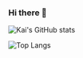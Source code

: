 ### Hi there 👋

<!--
**kai98/kai98** is a ✨ _special_ ✨ repository because its `README.md` (this file) appears on your GitHub profile.



Here are some ideas to get you started:

- 🔭 I’m currently working on ...
- 🌱 I’m currently learning ...
- 👯 I’m looking to collaborate on ...
- 🤔 I’m looking for help with ...
- 💬 Ask me about ...
- 📫 How to reach me: ...
- 😄 Pronouns: ...
- ⚡ Fun fact: ...
-->

![Kai's GitHub stats](https://github-readme-stats.vercel.app/api?username=kai98&count_private=true&show_icons=true)

![Top Langs](https://github-readme-stats.vercel.app/api/top-langs/?username=kai98&langs_count=3)
